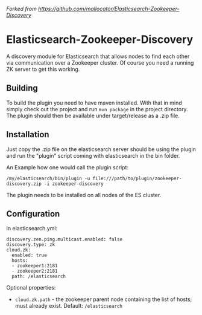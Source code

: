 *Forked from https://github.com/mallocator/Elasticsearch-Zookeeper-Discovery*

Elasticsearch-Zookeeper-Discovery
=================================

A discovery module for Elasticsearch that allows nodes to find each other via communication over a Zookeeper cluster. Of course you need a running ZK server to get this working.

Building
--------

To build the plugin you need to have maven installed. With that in mind simply check out the project and run `mvn package` in the project directory. The plugin should then be available under target/release as a .zip file.

Installation
------------

Just copy the .zip file on the elasticsearch server should be using the plugin and run the "plugin" script coming with elasticsearch in the bin folder.

An Example how one would call the plugin script:

```
/my/elasticsearch/bin/plugin -u file:///path/to/plugin/zookeeper-discovery.zip -i zookeeper-discovery
```

The plugin needs to be installed on all nodes of the ES cluster.

Configuration
-------------

In elasticsearch.yml:

```
discovery.zen.ping.multicast.enabled: false
discovery.type: zk
cloud.zk:
  enabled: true
  hosts:
  - zookeeper1:2181
  - zookeeper2:2181
  path: /elasticsearch
```

Optional properties:

- `cloud.zk.path` - the zookeeper parent node containing the list of hosts; must already exist. Default: `/elasticsearch`
